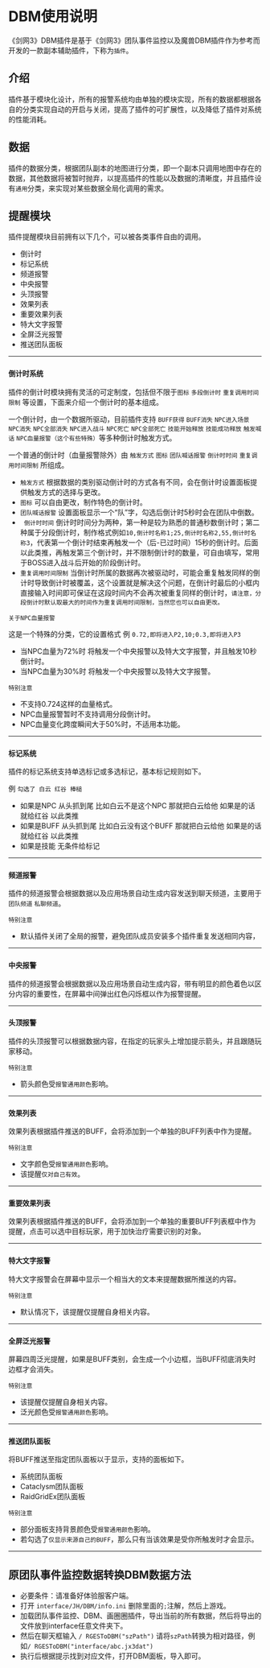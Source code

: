 # DBM使用说明

《剑网3》DBM插件是基于《剑网3》团队事件监控以及魔兽DBM插件作为参考而开发的一款副本辅助插件，下称为`插件`。

## 介绍

插件基于模块化设计，所有的报警系统均由单独的模块实现，所有的数据都根据各自的分类实现自动的开启与关闭，提高了插件的可扩展性，以及降低了插件对系统的性能消耗。

## 数据

插件的数据分类，根据团队副本的地图进行分类，即一个副本只调用地图中存在的数据，其他数据将被暂时抛弃，以提高插件的性能以及数据的清晰度，并且插件设有`通用`分类，来实现对某些数据全局化调用的需求。

## 提醒模块

插件提醒模块目前拥有以下几个，可以被各类事件自由的调用。

 * 倒计时
 * 标记系统
 * 频道报警
 * 中央报警
 * 头顶报警
 * 效果列表
 * 重要效果列表
 * 特大文字报警
 * 全屏泛光报警
 * 推送团队面板

---

### `倒计时系统`

插件的倒计时模块拥有灵活的可定制度，包括但不限于`图标` `多段倒计时` `重复调用时间限制` 等设置，下面来介绍一个倒计时的基本组成。

一个倒计时，由一个数据所驱动，目前插件支持 `BUFF获得` `BUFF消失` `NPC进入场景` `NPC消失` `NPC全部消失` `NPC进入战斗` `NPC死亡` `NPC全部死亡` `技能开始释放` `技能成功释放` `触发喊话` `NPC血量报警（这个有些特殊）`等多种倒计时触发方式。

一个普通的倒计时（血量报警除外）由 `触发方式` `图标` `团队喊话报警` `倒计时时间` `重复调用时间限制` 所组成。

 * `触发方式` 根据数据的类别驱动倒计时的方式各有不同，会在倒计时设置面板提供触发方式的选择与更改。
 * `图标` 可以自由更改，制作特色的倒计时。
 * `团队喊话报警` 设置面板显示一个“队”字，勾选后倒计时5秒时会在团队中倒数。
 * ` 倒计时时间` 倒计时时间分为两种，第一种是较为熟悉的普通秒数倒计时；第二种属于分段倒计时，制作格式例如`10,倒计时名称1;25,倒计时名称2,55,倒计时名称3`，代表第一个倒计时结束再触发一个（后-已过时间）15秒的倒计时。后面以此类推，再触发第三个倒计时，并不限制倒计时的数量，可自由填写，常用于BOSS进入战斗后开始的阶段倒计时。
 * `重复调用时间限制` 当倒计时所属的数据再次被驱动时，可能会重复触发同样的倒计时导致倒计时被覆盖，这个设置就是解决这个问题，在倒计时最后的小框内直接输入时间即可保证在这段时间内不会再次被重复同样的倒计时，`请注意，分段倒计时默认取最大的时间作为重复调用时间限制，当然您也可以自由更改。`


`关于NPC血量报警`
 
这是一个特殊的分类，它的设置格式 例 `0.72,即将进入P2,10;0.3,即将进入P3` 

* 当NPC血量为72%时 将触发一个中央报警以及特大文字报警，并且触发10秒倒计时。
* 当NPC血量为30%时 将触发一个中央报警以及特大文字报警。

`特别注意`

* 不支持0.724这样的血量格式。
* NPC血量报警暂时不支持调用分段倒计时。
* NPC血量变化跨度瞬间大于50%时，不适用本功能。

---

### `标记系统`

插件的标记系统支持单选标记或多选标记，基本标记规则如下。

例 `勾选了 白云 红谷 棒槌`

* 如果是NPC   从头抓到尾 比如白云不是这个NPC  那就把白云给他 如果是的话 就给红谷 以此类推
* 如果是BUFF  从头抓到尾 比如白云没有这个BUFF 那就把白云给他 如果是的话 就给红谷 以此类推
* 如果是技能 无条件给标记

---

### `频道报警`

插件的频道报警会根据数据以及应用场景自动生成内容发送到聊天频道，主要用于`团队频道` `私聊频道`。

`特别注意`

* 默认插件关闭了全局的报警，避免团队成员安装多个插件重复发送相同内容，

---

### `中央报警`

插件的频道报警会根据数据以及应用场景自动生成内容，带有明显的颜色着色以区分内容的重要性，在屏幕中间弹出红色闪烁框以作为报警提醒。

---

### `头顶报警`

插件的头顶报警可以根据数据内容，在指定的玩家头上增加提示箭头，并且跟随玩家移动。

`特别注意`

* 箭头颜色受`报警通用颜色`影响。

---

### `效果列表`

效果列表根据插件推送的BUFF，会将添加到一个单独的BUFF列表中作为提醒。

`特别注意`

* 文字颜色受`报警通用颜色`影响。
* 该提醒`仅对自己有效`。

---

### `重要效果列表`

效果列表根据插件推送的BUFF，会将添加到一个单独的重要BUFF列表框中作为提醒，点击可以选中目标玩家，用于加快治疗需要识别的对象。

---

### `特大文字报警`

特大文字报警会在屏幕中显示一个相当大的文本来提醒数据所推送的内容。

`特别注意`

* 默认情况下，该提醒仅提醒自身相关内容。

----

### `全屏泛光报警`

屏幕四周泛光提醒，如果是BUFF类别，会生成一个小边框，当BUFF彻底消失时边框才会消失。

`特别注意`

* 该提醒仅提醒自身相关内容。
* 泛光颜色受`报警通用颜色`影响。

----

### `推送团队面板`

将BUFF推送至指定团队面板以于显示，支持的面板如下。

* 系统团队面板
* Cataclysm团队面板
* RaidGridEx团队面板

`特别注意`

* 部分面板支持背景颜色受`报警通用颜色`影响。
* 若勾选了`仅显示来源自己的BUFF`，那么只有当该效果是受你所触发时才会显示。

----

## 原团队事件监控数据转换DBM数据方法
 * 必要条件：请准备好体验服客户端。
 * 打开 `interface/JH/DBM/info.ini` 删除里面的`;`注解，然后上游戏。
 * 加载团队事件监控、DBM、画圈圈插件，导出当前的所有数据，然后将导出的文件放到interface任意文件夹下。
 * 然后在聊天框输入 `/ RGESToDBM("szPath")` 请将`szPath`转换为相对路径，例如`/ RGESToDBM("interface/abc.jx3dat")`
 * 执行后根据提示找到对应文件，打开DBM面板，导入即可。

